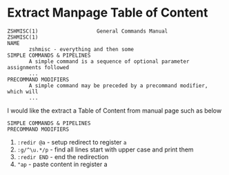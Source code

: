# Extract Manpage Table of Content

```man
ZSHMISC(1)                   General Commands Manual                  ZSHMISC(1)
NAME
       zshmisc - everything and then some
SIMPLE COMMANDS & PIPELINES
       A simple command is a sequence of optional parameter assignments followed
       ...
PRECOMMAND MODIFIERS
       A simple command may be preceded by a precommand modifier, which will
       ...
```

I would like the extract a Table of Content from manual page such as below

```man
SIMPLE COMMANDS & PIPELINES
PRECOMMAND MODIFIERS
```

1. `:redir @a`  - setup redirect to register `a`
2. `:g/^\u.*/p` - find all lines start with upper case and print them 
3. `:redir END` - end the redirection
4. `"ap`        - paste content in register a 

